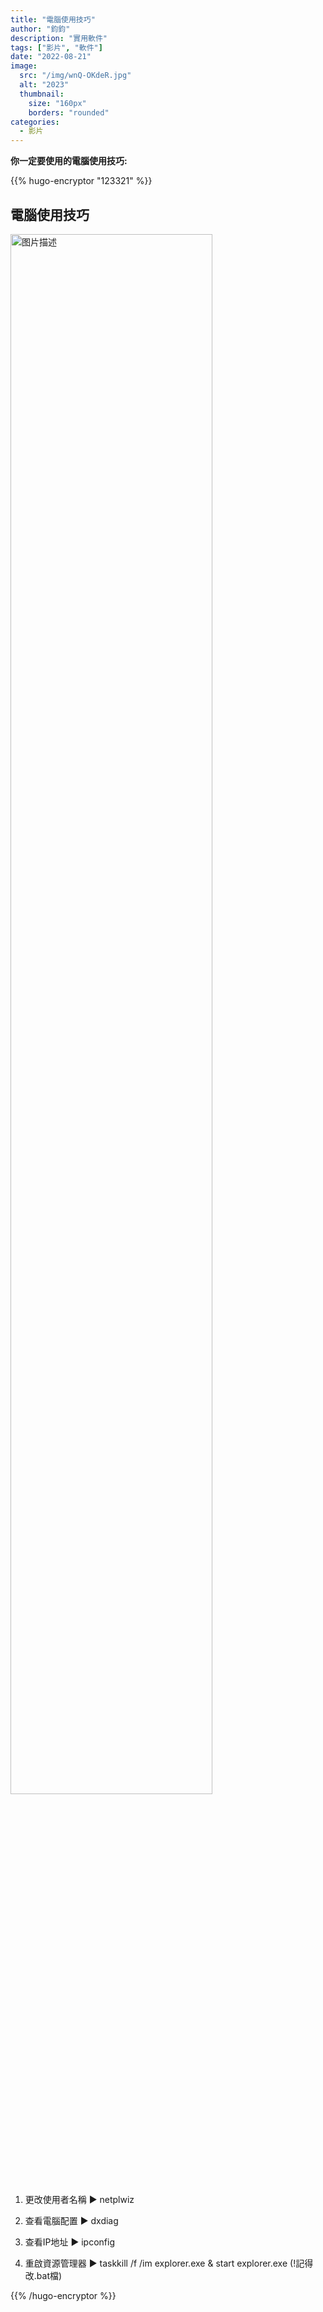 ```yaml
---
title: "電腦使用技巧"
author: "鈞鈞"
description: "實用軟件"
tags: ["影片", "軟件"]
date: "2022-08-21"
image:
  src: "/img/wnQ-OKdeR.jpg"
  alt: "2023"
  thumbnail:
    size: "160px"
    borders: "rounded"
categories:
  - 影片
---
```


**你一定要使用的電腦使用技巧:**

<!--more-->

{{% hugo-encryptor "123321" %}}

## 電腦使用技巧
<a href="/img/wnQ-OKdeR.jpg " data-lightbox="image-1" data-title="我的图片">
    <img src="/img/wnQ-OKdeR.jpg " width="80%" alt="图片描述">
</a>

1. 更改使用者名稱 ▶ netplwiz

2. 查看電腦配置 ▶ dxdiag

3. 查看IP地址 ▶ ipconfig

4. 重啟資源管理器 ▶ taskkill /f /im explorer.exe & start explorer.exe (!記得改.bat檔)

{{% /hugo-encryptor %}}